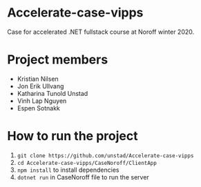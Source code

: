 # Accelerate-case-vipps
Case for accelerated .NET fullstack course at Noroff winter 2020.
# Project members
* Kristian Nilsen
* Jon Erik Ullvang
* Katharina Tunold Unstad
* Vinh Lap Nguyen
* Espen Sotnakk
# How to run the project
1. `git clone https://github.com/unstad/Accelerate-case-vipps`
2. `cd Accelerate-case-vipps/CaseNoroff/ClientApp` 
3. `npm install` to install dependencies
4. `dotnet run` in CaseNoroff file to run the server


